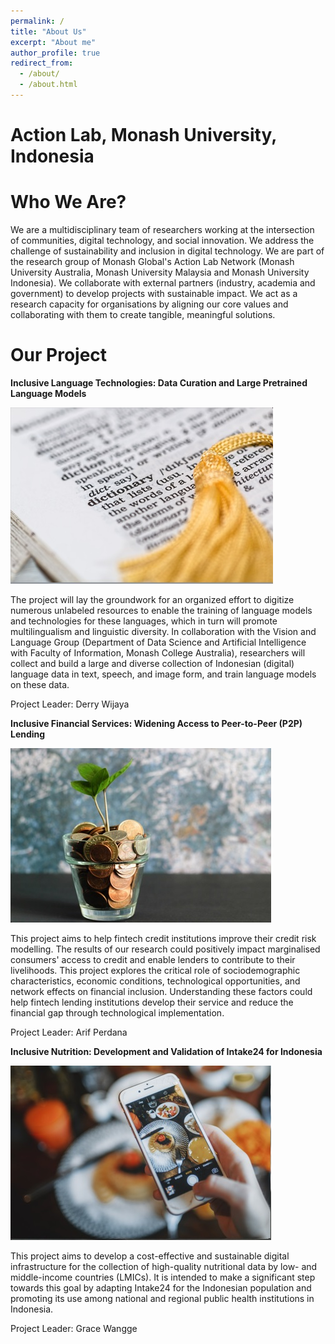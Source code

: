 ```yaml
---
permalink: /
title: "About Us"
excerpt: "About me"
author_profile: true
redirect_from: 
  - /about/
  - /about.html
---
```


Action Lab, Monash University, Indonesia
======

Who We Are?
======

We are a multidisciplinary team of researchers working at the intersection of communities, digital technology, and social innovation. We address the challenge of sustainability and inclusion in digital technology. We are part of the research group of Monash Global's Action Lab Network (Monash University Australia, Monash University Malaysia and Monash University Indonesia). We collaborate with external partners (industry, academia and government) to develop projects with sustainable impact. We act as a research capacity for organisations by aligning our core values and collaborating with them to create tangible, meaningful solutions.

Our Project
======

**Inclusive Language Technologies: Data Curation and Large Pretrained Language Models**

![Inclusive Language](/images/InclusiveLanguage.jpg)

The project will lay the groundwork for an organized effort to digitize numerous unlabeled resources to enable the training of language models and technologies for these languages, which in turn will promote multilingualism and linguistic diversity. In collaboration with the Vision and Language Group (Department of Data Science and Artificial Intelligence with Faculty of Information, Monash College Australia), researchers will collect and build a large and diverse collection of Indonesian (digital) language data in text, speech, and image form, and train language models on these data.

Project Leader: Derry Wijaya

**Inclusive Financial Services: Widening Access to Peer-to-Peer (P2P) Lending**

![Inclusive Finance](/images/InclusiveFinance.jpg)

This project aims to help fintech credit institutions improve their credit risk modelling. The results of our research could positively impact marginalised consumers' access to credit and enable lenders to contribute to their livelihoods. This project explores the critical role of sociodemographic characteristics, economic conditions, technological opportunities, and network effects on financial inclusion. Understanding these factors could help fintech lending institutions develop their service and reduce the financial gap through technological implementation.

Project Leader: Arif Perdana

**Inclusive Nutrition: Development and Validation of Intake24 for Indonesia**

![Inclusive Nutrition](/images/InclusiveNutrition.jpg)

This project aims to develop a cost-effective and sustainable digital infrastructure for the collection of high-quality nutritional data by low- and middle-income countries (LMICs). It is intended to make a significant step towards this goal by adapting Intake24 for the Indonesian population and promoting its use among national and regional public health institutions in Indonesia.

Project Leader: Grace Wangge

